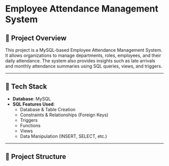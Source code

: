 # Employee Attendance Management System

## 📌 Project Overview

This project is a MySQL-based Employee Attendance Management System. It allows organizations to manage departments, roles, employees, and their daily attendance. The system also provides insights such as late arrivals and monthly attendance summaries using SQL queries, views, and triggers.

---

## 🧱 Tech Stack

- **Database**: MySQL
- **SQL Features Used**:
  - Database & Table Creation
  - Constraints & Relationships (Foreign Keys)
  - Triggers
  - Functions
  - Views
  - Data Manipulation (INSERT, SELECT, etc.)

---

## 📂 Project Structure

